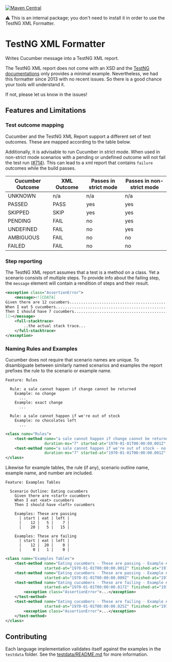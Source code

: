 [![Maven Central](https://img.shields.io/maven-central/v/io.cucumber/testng-xml-formatter.svg?label=Maven%20Central)](https://search.maven.org/search?q=g:io.cucumber%20AND%20a:testng-xml-formatter)

⚠️ This is an internal package; you don't need to install it in order to use the TestNG XML Formatter.

TestNG XML Formatter
===================

Writes Cucumber message into a TestNG XML report.

The TestNG XML report does not come with an XSD and the [TestNG documentations](https://testng-docs.readthedocs.io/testresults/#xml-reports)
only provides a minimal example. Nevertheless, we had this formatter since 2013
with no recent issues. So there is a good chance your tools will understand it.

If not, please let us know in the issues!

## Features and Limitations

### Test outcome mapping

Cucumber and the TestNG XML Report support a different set of test outcomes.
These are mapped according to the table below. 

Additionally, it is advisable to run Cucumber in strict mode. When used in
non-strict mode scenarios with a pending or undefined outcome will not fail
the test run ([#714](https://github.com/cucumber/common/issues/714)). This
can lead to a xml report that contains `failure` outcomes while the build
passes.

| Cucumber Outcome | XML Outcome | Passes in strict mode | Passes in non-strict mode |
|------------------|-------------|-----------------------|---------------------------|
| UNKNOWN          | n/a         | n/a                   | n/a                       |
| PASSED           | PASS        | yes                   | yes                       |            
| SKIPPED          | SKIP        | yes                   | yes                       |           
| PENDING          | FAIL        | no                    | yes                       |
| UNDEFINED        | FAIL        | no                    | yes                       |
| AMBIGUOUS        | FAIL        | no                    | no                        |
| FAILED           | FAIL        | no                    | no                        |


### Step reporting

The TestNG XML report assumes that a test is a method on a class. Yet a scenario
consists of multiple steps. To provide info about the failing step, the `message`
element will contain a rendition of steps and their result.

```xml
<exception class="AssertionError">
    <message><![CDATA[
Given there are 12 cucumbers................................................passed
When I eat 5 cucumbers......................................................passed
Then I should have 7 cucumbers..............................................failed
]]></message>
    <full-stacktrace>
        ..the actual stack trace...
    </full-stacktrace>    
</exception>
```

### Naming Rules and Examples

Cucumber does not require that scenario names are unique. To disambiguate
between similarly named scenarios and examples the report prefixes the rule
to the scenario or example name.

```feature
Feature: Rules

  Rule: a sale cannot happen if change cannot be returned
    Example: no change
      ...
    Example: exact change
      ...

  Rule: a sale cannot happen if we're out of stock
    Example: no chocolates left
      ...
```

```xml
<class name="Rules">
    <test-method name="a sale cannot happen if change cannot be returned - exact change" status="PASS"
                 duration-ms="7" started-at="1970-01-01T00:00:00.001Z" finished-at="1970-01-01T00:00:00.008Z"/>
    <test-method name="a sale cannot happen if we're out of stock - no chocolates left" status="PASS"
                 duration-ms="7" started-at="1970-01-01T00:00:00.001Z" finished-at="1970-01-01T00:00:00.008Z"/>
</class>
```

Likewise for example tables, the rule (if any), scenario outline name, example
name, and number are included. 

```feature
Feature: Examples Tables

  Scenario Outline: Eating cucumbers
    Given there are <start> cucumbers
    When I eat <eat> cucumbers
    Then I should have <left> cucumbers

    Examples: These are passing
      | start | eat | left |
      |    12 |   5 |    7 |
      |    20 |   5 |   15 |

    Examples: These are failing
      | start | eat | left |
      |    12 |  20 |    0 |
      |     0 |   1 |    0 |
```

```xml
<class name="Examples Tables">
    <test-method name="Eating cucumbers - These are passing - Example #1.1" status="PASS" duration-ms="7"
                 started-at="1970-01-01T00:00:00.001Z" finished-at="1970-01-01T00:00:00.008Z"/>
    <test-method name="Eating cucumbers - These are passing - Example #1.2" status="PASS" duration-ms="7"
                 started-at="1970-01-01T00:00:00.009Z" finished-at="1970-01-01T00:00:00.016Z"/>
    <test-method name="Eating cucumbers - These are failing - Example #2.1" status="FAIL" duration-ms="7" 
                 started-at="1970-01-01T00:00:00.017Z" finished-at="1970-01-01T00:00:00.024Z">
        <exception class="AssertionError">...</exception>
    </test-method>
    <test-method name="Eating cucumbers - These are failing - Example #2.2" status="FAIL" duration-ms="7" 
                 started-at="1970-01-01T00:00:00.025Z" finished-at="1970-01-01T00:00:00.032Z">
        <exception class="AssertionError">...</exception>
    </test-method>
</class>
```
## Contributing

Each language implementation validates itself against the examples in the
`testdata` folder. See the [testdata/README.md](testdata/README.md) for more
information.
